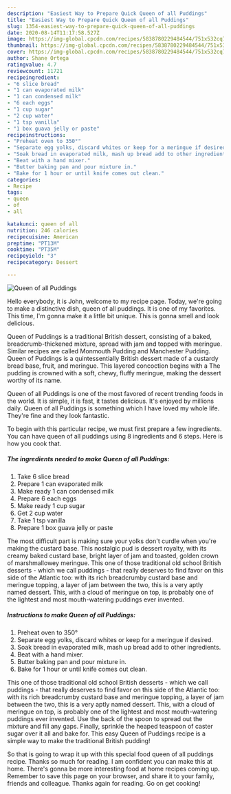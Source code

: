 ```yaml
---
description: "Easiest Way to Prepare Quick Queen of all Puddings"
title: "Easiest Way to Prepare Quick Queen of all Puddings"
slug: 1354-easiest-way-to-prepare-quick-queen-of-all-puddings
date: 2020-08-14T11:17:58.527Z
image: https://img-global.cpcdn.com/recipes/5838780229484544/751x532cq70/queen-of-all-puddings-recipe-main-photo.jpg
thumbnail: https://img-global.cpcdn.com/recipes/5838780229484544/751x532cq70/queen-of-all-puddings-recipe-main-photo.jpg
cover: https://img-global.cpcdn.com/recipes/5838780229484544/751x532cq70/queen-of-all-puddings-recipe-main-photo.jpg
author: Shane Ortega
ratingvalue: 4.7
reviewcount: 11721
recipeingredient:
- "6 slice bread"
- "1 can evaporated milk"
- "1 can condensed milk"
- "6 each eggs"
- "1 cup sugar"
- "2 cup water"
- "1 tsp vanilla"
- "1 box guava jelly or paste"
recipeinstructions:
- "Preheat oven to 350°"
- "Separate egg yolks, discard whites or keep for a meringue if desired."
- "Soak bread in evaporated milk, mash up bread add to other ingredients."
- "Beat with a hand mixer."
- "Butter baking pan and pour mixture in."
- "Bake for 1 hour or until knife comes out clean."
categories:
- Recipe
tags:
- queen
- of
- all

katakunci: queen of all 
nutrition: 246 calories
recipecuisine: American
preptime: "PT13M"
cooktime: "PT35M"
recipeyield: "3"
recipecategory: Dessert

---
```



![Queen of all Puddings](https://img-global.cpcdn.com/recipes/5838780229484544/751x532cq70/queen-of-all-puddings-recipe-main-photo.jpg)

Hello everybody, it is John, welcome to my recipe page. Today, we're going to make a distinctive dish, queen of all puddings. It is one of my favorites. This time, I'm gonna make it a little bit unique. This is gonna smell and look delicious.

Queen of Puddings is a traditional British dessert, consisting of a baked, breadcrumb-thickened mixture, spread with jam and topped with meringue. Similar recipes are called Monmouth Pudding and Manchester Pudding. Queen of Puddings is a quintessentially British dessert made of a custardy bread base, fruit, and meringue. This layered concoction begins with a The pudding is crowned with a soft, chewy, fluffy meringue, making the dessert worthy of its name.

Queen of all Puddings is one of the most favored of recent trending foods in the world. It is simple, it is fast, it tastes delicious. It's enjoyed by millions daily. Queen of all Puddings is something which I have loved my whole life. They're fine and they look fantastic.


To begin with this particular recipe, we must first prepare a few ingredients. You can have queen of all puddings using 8 ingredients and 6 steps. Here is how you cook that.

<!--inarticleads1-->

##### The ingredients needed to make Queen of all Puddings:

1. Take 6 slice bread
1. Prepare 1 can evaporated milk
1. Make ready 1 can condensed milk
1. Prepare 6 each eggs
1. Make ready 1 cup sugar
1. Get 2 cup water
1. Take 1 tsp vanilla
1. Prepare 1 box guava jelly or paste


The most difficult part is making sure your yolks don&#39;t curdle when you&#39;re making the custard base. This nostalgic pud is dessert royalty, with its creamy baked custard base, bright layer of jam and toasted, golden crown of marshmallowey meringue. This one of those traditional old school British desserts - which we call puddings - that really deserves to find favor on this side of the Atlantic too: with its rich breadcrumby custard base and meringue topping, a layer of jam between the two, this is a very aptly named dessert. This, with a cloud of meringue on top, is probably one of the lightest and most mouth-watering puddings ever invented. 

<!--inarticleads2-->

##### Instructions to make Queen of all Puddings:

1. Preheat oven to 350°
1. Separate egg yolks, discard whites or keep for a meringue if desired.
1. Soak bread in evaporated milk, mash up bread add to other ingredients.
1. Beat with a hand mixer.
1. Butter baking pan and pour mixture in.
1. Bake for 1 hour or until knife comes out clean.


This one of those traditional old school British desserts - which we call puddings - that really deserves to find favor on this side of the Atlantic too: with its rich breadcrumby custard base and meringue topping, a layer of jam between the two, this is a very aptly named dessert. This, with a cloud of meringue on top, is probably one of the lightest and most mouth-watering puddings ever invented. Use the back of the spoon to spread out the mixture and fill any gaps. Finally, sprinkle the heaped teaspoon of caster sugar over it all and bake for. This easy Queen of Puddings recipe is a simple way to make the traditional British pudding! 

So that is going to wrap it up with this special food queen of all puddings recipe. Thanks so much for reading. I am confident you can make this at home. There's gonna be more interesting food at home recipes coming up. Remember to save this page on your browser, and share it to your family, friends and colleague. Thanks again for reading. Go on get cooking!
